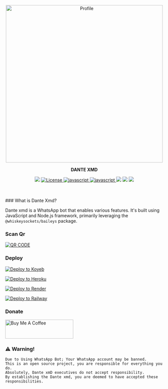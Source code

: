 <p align="center">
  <a href="https://www.instagram.com/lil_crone01/"><img src="https://i.ibb.co/Mx0JFLWB/IMG-20250420-WA0011.jpg" width="500" alt="Profile"/> </a>
</p>

<p align="center">
<strong>DANTE XMD</strong>
</p>
<p align="center">
<a href="https://github.com/Paid-Tech-Zone/Dante-XMD/network/members"> <img src="https://img.shields.io/github/forks/Paid-Tech-Zone/Dante-XMD?color=black&logo=github&logoColor=black&style=for-the-badge" /></a>
<a href="https://github.com/Paid-Tech-Zone/Dante-XMD/blob/master/LICENSE"> <img src="https://img.shields.io/badge/License- MIT license -blueviolet?style=for-the-badge" alt="License" /> </a>
<a href="https://www.javascript.com"> <img src="https://img.shields.io/badge/Written%20in-Javascripy-skyblue?style=for-the-badge&logo=javascript" alt="javascript" /> </a>
<a href="https://nodejs.org/en"> <img src="https://img.shields.io/badge/FRAMEWORK-nodejs-green?style=for-the-badge&logo=nodejs" alt="javascript" /> </a>
<a href="https://www.npmjs.com/package/@whiskeysockets/baileys/v/6.6.0"> <img src="https://img.shields.io/npm/v/@whiskeysockets/baileys?color=white&label=baileys&logo=javascript&logoColor=blue&style=for-the-badge" /></a>
<a href="https://github.com/Paid-Tech-Zone/Dante-XMD"> <img src="https://img.shields.io/github/repo-size/c-o-d-e-xx/WhatsBixby?color=skyblue&logo=github&logoColor=blue&style=for-the-badge" /></a>
<a href="https://github.com/Paid-Tech-Zone/Dante-XMD/commits/master"> <img src="https://img.shields.io/github/last-commit/Paid-Tech-Zone/Dante-XMD?color=black&logo=github&logoColor=black&style=for-the-badge&branch=master" /></a>
</p>
<br><br>
### What is Dante Xmd?

Dante xmd is a WhatsApp bot that enables various features. It's built using JavaScript and Node.js framework, primarily leveraging the `@whiskeysockets/baileys` package.

### Scan Qr

[![QR CODE](https://img.shields.io/badge/Scan_qr_code-100000?style=for-the-badge&logo=scan&logoColor=white&labelColor=black&color=black)](https://dxmods.xyz/qr-code)

### Deploy

[![Deploy to Koyeb](https://www.koyeb.com/static/images/deploy/button.svg)](https://app.koyeb.com/deploy?name=whatsbixby&repository=Paid-Tech-Zone%2FDante-XMD&branch=master&builder=dockerfile&dockerfile=.%2Flib%2FDockerfile&instance_type=free&env%5BSESSION_ID%5D=)

[![Deploy to Heroku](https://www.herokucdn.com/deploy/button.svg)](https://dashboard.heroku.com/new?template=https://github.com/Paid-Tech-Zone/Dante-XMD)

[![Deploy to Render](https://render.com/images/deploy-to-render-button.svg)](https://render.com/deploy?repo=https://github.com/Paid-Tech-Zone/Dante-XMD)

[![Deploy to Railway](https://railway.app/button.svg)](https://railway.app/new/template/Qe0zMt)


### Donate

<a href="https://www.buymeacoffee.com/tcroneb" target="_blank"><img src="https://cdn.buymeacoffee.com/buttons/v2/default-violet.png" alt="Buy Me A Coffee" style="height: 60px !important;width: 217px !important;" ></a>

### ⚠️ Warning! 
```
Due to Using WhatsApp Bot; Your WhatsApp account may be banned.
This is an open source project, you are responsible for everything you do. 
Absolutely, Dante xmD executives do not accept responsibility.
By establishing the Dante xmd, you are deemed to have accepted these responsibilities.
```
